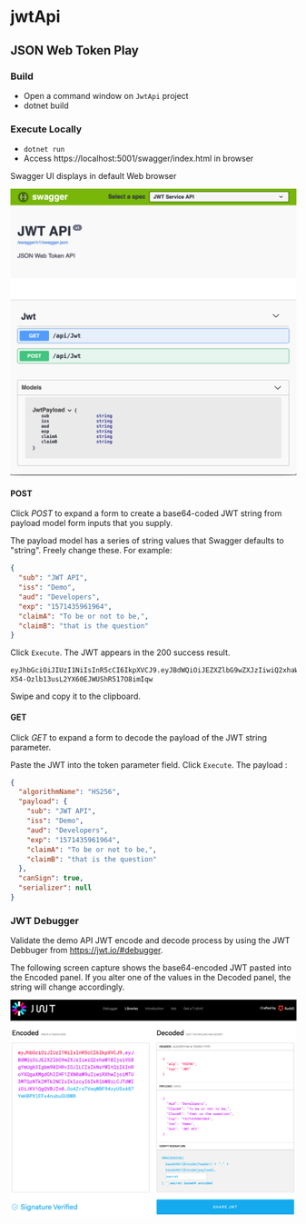 # jwtApi
## JSON Web Token Play

### Build
- Open a command window on `JwtApi` project
- dotnet build

### Execute Locally
- `dotnet run`
- Access https://localhost:5001/swagger/index.html in browser

Swagger UI displays in default Web browser

![doc/Swaggerui.png](doc/Swaggerui.png)

#### POST
Click *POST* to expand a form to create a base64-coded JWT string from payload model
form inputs that you supply.

The payload model has a series of string values that Swagger defaults to 
"string". Freely change these. For example:

````json
{
  "sub": "JWT API",
  "iss": "Demo",
  "aud": "Developers",
  "exp": "1571435961964",
  "claimA": "To be or not to be,",
  "claimB": "that is the question"
}
````


Click `Execute`. The JWT appears in
the 200 success result. 

```string
eyJhbGciOiJIUzI1NiIsInR5cCI6IkpXVCJ9.eyJBdWQiOiJEZXZlbG9wZXJzIiwiQ2xhaW1BIjoiVG8gYmUgb3Igbm90IHRvIGJlLCIsIkNsYWltQiI6InRoYXQgaXMgdGhlIHF1ZXN0aW9uIiwiRXhwIjoiMTU3MTQzNTk2MTk2NCIsIklzcyI6InN0cmluZyIsIlN1YiI6IkpXVCBBUEkifQ.I8hKqpe-X54-Ozlb13usL2YX60EJWUShR517O8imIqw
```
Swipe and copy it to the clipboard.

#### GET
Click *GET* to expand a form to decode the payload of the JWT string parameter.

Paste the JWT into the token parameter field. Click `Execute`. The payload
:

```json
{
  "algorithmName": "HS256",
  "payload": {
    "sub": "JWT API",
    "iss": "Demo",
    "aud": "Developers",
    "exp": "1571435961964",
    "claimA": "To be or not to be,",
    "claimB": "that is the question"
  },
  "canSign": true,
  "serializer": null
}
```

### JWT Debugger
Validate the demo API JWT encode and decode process by using 
the JWT Debbuger from https://jwt.io/#debugger. 

The following screen capture shows the base64-encoded JWT pasted 
into the Encoded panel. If you alter one of the values in the 
Decoded panel, the string will change accordingly.

![JwtApi/doc/jwt.debugger.png](JwtApi/doc/jwt.debugger.png)

